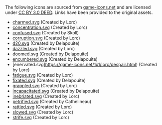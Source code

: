 The following icons are sourced from [game-icons.net](https://game-icons.net/) and are licensed under [CC BY 3.0 DEED](https://creativecommons.org/licenses/by/3.0/). Links have been provided to the original assets.

- [charmed.svg](https://game-icons.net/1x1/lorc/smitten.html) (Created by Lorc)
- [concentration.svg](https://game-icons.net/1x1/lorc/meditation.html) (Created by Lorc)
- [confused.svg](https://game-icons.net/1x1/skoll/knockout.html) (Created by Skoll)
- [corruption.svg](https://game-icons.net/1x1/lorc/swallow.html) (Created by Lorc)
- [d20.svg](https://game-icons.net/1x1/delapouite/dice-twenty-faces-twenty.html) (Created by Delapouite)
- [dazzled.svg](https://game-icons.net/1x1/lorc/explosion-rays.html) (Created by Lorc)
- [doomed.svg](https://game-icons.net/1x1/delapouite/icarus.html) (Created by Delapouite)
- [encumbered.svg](https://game-icons.net/1x1/delapouite/weight.html) (Created by Delapouite)
- [enervated.svg]https://game-icons.net/1x1/lorc/despair.html) (Created by Lorc)
- [fatigue.svg](https://game-icons.net/1x1/lorc/back-pain.html) (Created by Lorc)
- [fixated.svg](https://game-icons.net/1x1/delapouite/star-struck.html) (Created by Delapouite)
- [grappled.svg](https://game-icons.net/1x1/lorc/grapple.html) (Created by Lorc)
- [incapacitated.svg](https://game-icons.net/1x1/delapouite/sleeping-bag.html) (Created by Delapouite)
- [inebriated.svg](https://game-icons.net/1x1/lorc/two-shadows.html) (Created by Lorc)
- [petrified.svg](https://game-icons.net/1x1/cathelineau/medusa-head.html) (Created by Cathelineau)
- [rattled.svg](https://game-icons.net/1x1/lorc/helmet-head-shot.html) (Created by Lorc)
- [slowed.svg](https://game-icons.net/1x1/lorc/snail.html) (Created by Lorc)
- [strife.svg](https://game-icons.net/1x1/lorc/tear-tracks.html) (Created by Lorc)
